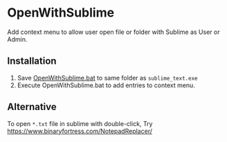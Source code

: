 # OpenWithSublime

Add context menu to allow user open file or folder with Sublime as User or Admin.

## Installation

1. Save [OpenWithSublime.bat](https://raw.githubusercontent.com/jcppkkk/OpenWithSublime/master/OpenWithSublime.bat) to same folder as `sublime_text.exe`
2. Execute OpenWithSublime.bat to add entries to context menu.

## Alternative

To open `*.txt` file in sublime with double-click, Try https://www.binaryfortress.com/NotepadReplacer/
